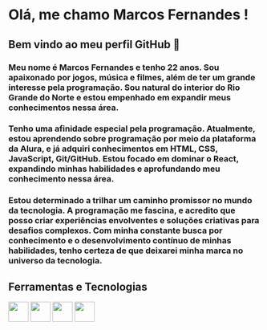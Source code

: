 # Olá, me chamo Marcos Fernandes ! 
## Bem vindo ao meu perfil GitHub 👋
### Meu nome é Marcos Fernandes e tenho 22 anos. Sou apaixonado por jogos, música e filmes, além de ter um grande interesse pela programação. Sou natural do interior do Rio Grande do Norte e estou empenhado em expandir meus conhecimentos nessa área.

### Tenho uma afinidade especial pela programação. Atualmente, estou aprendendo sobre programação por meio da plataforma da Alura, e já adquiri conhecimentos em HTML, CSS, JavaScript, Git/GitHub. Estou focado em dominar o React, expandindo minhas habilidades e aprofundando meu conhecimento nessa área.

### Estou determinado a trilhar um caminho promissor no mundo da tecnologia. A programação me fascina, e acredito que posso criar experiências envolventes e soluções criativas para desafios complexos. Com minha constante busca por conhecimento e o desenvolvimento contínuo de minhas habilidades, tenho certeza de que deixarei minha marca no universo da tecnologia.

## Ferramentas e Tecnologias

<img src="https://cdn.jsdelivr.net/gh/devicons/devicon/icons/html5/html5-original.svg" width= "40" height= "40"/> <img src="https://cdn.jsdelivr.net/gh/devicons/devicon/icons/css3/css3-original-wordmark.svg" width= "40" height= "40"/> <img src="https://cdn.jsdelivr.net/gh/devicons/devicon/icons/git/git-original.svg" width="40" height="40"/> <img src="https://cdn.jsdelivr.net/gh/devicons/devicon/icons/javascript/javascript-plain.svg" width="40" height="40"/>
          
          
        


